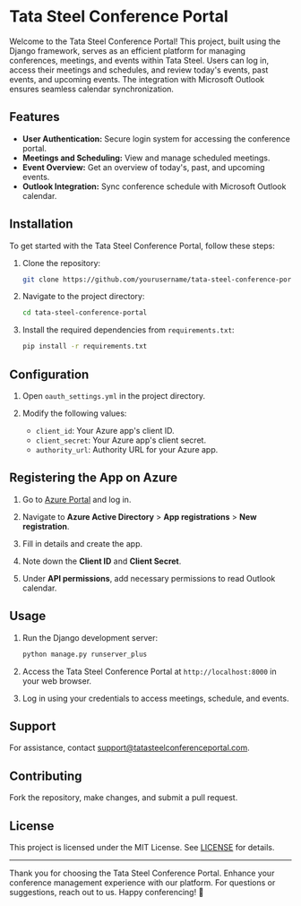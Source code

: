 # Tata Steel Conference Portal

Welcome to the Tata Steel Conference Portal! This project, built using the Django framework, serves as an efficient platform for managing conferences, meetings, and events within Tata Steel. Users can log in, access their meetings and schedules, and review today's events, past events, and upcoming events. The integration with Microsoft Outlook ensures seamless calendar synchronization.

## Features

- **User Authentication:** Secure login system for accessing the conference portal.
- **Meetings and Scheduling:** View and manage scheduled meetings.
- **Event Overview:** Get an overview of today's, past, and upcoming events.
- **Outlook Integration:** Sync conference schedule with Microsoft Outlook calendar.

## Installation

To get started with the Tata Steel Conference Portal, follow these steps:

1. Clone the repository:

    ```bash
    git clone https://github.com/yourusername/tata-steel-conference-portal.git
    ```

2. Navigate to the project directory:

    ```bash
    cd tata-steel-conference-portal
    ```

3. Install the required dependencies from `requirements.txt`:

    ```bash
    pip install -r requirements.txt
    ```

## Configuration

1. Open `oauth_settings.yml` in the project directory.

2. Modify the following values:
   - `client_id`: Your Azure app's client ID.
   - `client_secret`: Your Azure app's client secret.
   - `authority_url`: Authority URL for your Azure app.

## Registering the App on Azure

1. Go to [Azure Portal](https://portal.azure.com/) and log in.

2. Navigate to **Azure Active Directory** > **App registrations** > **New registration**.

3. Fill in details and create the app.

4. Note down the **Client ID** and **Client Secret**.

5. Under **API permissions**, add necessary permissions to read Outlook calendar.

## Usage

1. Run the Django development server:

    ```bash
    python manage.py runserver_plus
    ```

2. Access the Tata Steel Conference Portal at `http://localhost:8000` in your web browser.

3. Log in using your credentials to access meetings, schedule, and events.

## Support

For assistance, contact support@tatasteelconferenceportal.com.

## Contributing

Fork the repository, make changes, and submit a pull request.

## License

This project is licensed under the MIT License. See [LICENSE](LICENSE) for details.

---

Thank you for choosing the Tata Steel Conference Portal. Enhance your conference management experience with our platform. For questions or suggestions, reach out to us. Happy conferencing! 🎉
